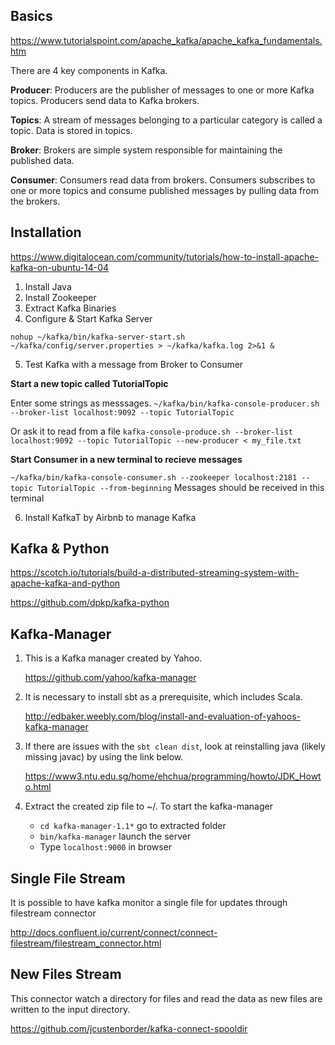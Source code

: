 ## Basics
https://www.tutorialspoint.com/apache_kafka/apache_kafka_fundamentals.htm

There are 4 key components in Kafka.

__Producer__: Producers are the publisher of messages to one or more Kafka topics. Producers send data to Kafka brokers.

__Topics__: A stream of messages belonging to a particular category is called a topic. Data is stored in topics.

__Broker__: Brokers are simple system responsible for maintaining the published data.

__Consumer__: Consumers read data from brokers. Consumers subscribes to one or more topics and consume published messages by pulling data from the brokers.


## Installation

https://www.digitalocean.com/community/tutorials/how-to-install-apache-kafka-on-ubuntu-14-04

1. Install Java
2. Install Zookeeper
3. Extract Kafka Binaries
4. Configure & Start Kafka Server

  `nohup ~/kafka/bin/kafka-server-start.sh ~/kafka/config/server.properties > ~/kafka/kafka.log 2>&1 &`
  
5. Test Kafka with a message from Broker to Consumer

  __Start a new topic called TutorialTopic__
  
  Enter some strings as messsages.
  `~/kafka/bin/kafka-console-producer.sh --broker-list localhost:9092 --topic TutorialTopic`

  Or ask it to read from a file
  `kafka-console-produce.sh --broker-list localhost:9092 --topic TutorialTopic --new-producer < my_file.txt`
    
  __Start Consumer in a new terminal to recieve messages__

  `~/kafka/bin/kafka-console-consumer.sh --zookeeper localhost:2181 --topic TutorialTopic --from-beginning` Messages should be received in this terminal 
  
6. Install KafkaT by Airbnb to manage Kafka


## Kafka & Python

https://scotch.io/tutorials/build-a-distributed-streaming-system-with-apache-kafka-and-python

https://github.com/dpkp/kafka-python

## Kafka-Manager

1. This is a Kafka manager created by Yahoo.

    https://github.com/yahoo/kafka-manager

2. It is necessary to install sbt as a prerequisite, which includes Scala.

    http://edbaker.weebly.com/blog/install-and-evaluation-of-yahoos-kafka-manager

3. If there are issues with the `sbt clean dist`, look at reinstalling java (likely missing javac) by using the link below.

    https://www3.ntu.edu.sg/home/ehchua/programming/howto/JDK_Howto.html

4. Extract the created zip file to ~/. To start the kafka-manager
    * `cd kafka-manager-1.1*` go to extracted folder
    * `bin/kafka-manager` launch the server
    * Type `localhost:9000` in browser

## Single File Stream

It is possible to have kafka monitor a single file for updates through filestream connector

http://docs.confluent.io/current/connect/connect-filestream/filestream_connector.html

## New Files Stream

This connector watch a directory for files and read the data as new files are written to the input directory.

https://github.com/jcustenborder/kafka-connect-spooldir